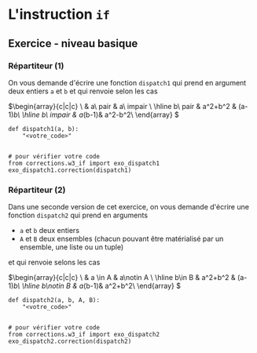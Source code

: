 
# L'instruction `if`

## Exercice - niveau basique

### Répartiteur (1)

On vous demande d'écrire une fonction `dispatch1` qui prend en argument deux
entiers `a` et `b` et qui renvoie selon les cas

$\begin{array}{c|c|c}
\ & a\  pair & a\ impair \\
\hline
b\ pair & a^2+b^2 & (a-1)*b\\
\hline
b\ impair & a*(b-1)& a^2-b^2\\
\end{array}
$


    def dispatch1(a, b):
        "<votre_code>"


    # pour vérifier votre code
    from corrections.w3_if import exo_dispatch1
    exo_dispatch1.correction(dispatch1)

### Répartiteur (2)

Dans une seconde version de cet exercice, on vous demande d'écrire une fonction
`dispatch2` qui prend en arguments
 * `a` et `b` deux entiers
 * `A` et `B` deux ensembles (chacun pouvant être matérialisé par un ensemble,
une liste ou un tuple)

et qui renvoie selons les cas

$\begin{array}{c|c|c}
\ & a \in A & a\notin A \\
\hline
b\in B & a^2+b^2 & (a-1)*b\\
\hline
b\notin B & a*(b-1)& a^2+b^2\\
\end{array}
$


    def dispatch2(a, b, A, B):
        "<votre_code>"


    # pour vérifier votre code
    from corrections.w3_if import exo_dispatch2
    exo_dispatch2.correction(dispatch2)
